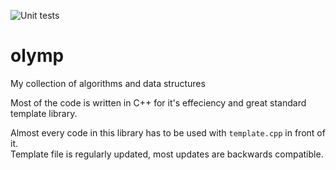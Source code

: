 ![Unit tests](https://github.com/okwedook/olymp/actions/workflows/unittest.yml/badge.svg)

# olymp
My collection of algorithms and data structures

Most of the code is written in C++ for it's effeciency and great standard template library.

Almost every code in this library has to be used with `template.cpp` in front of it. <br>
Template file is regularly updated, most updates are backwards compatible.
